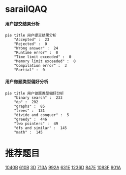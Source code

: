 # sarailQAQ

<!-- tabs:start -->



#### **用户提交结果分析**

```mermaid
pie title 用户提交结果分析
    "Accepted" :  23
    "Rejected" :  0
    "Wrong answer" :  24
    "Runtime error" :  0
    "Time limit exceeded" :  0
    "Memory limit exceeded" :  0
    "Compilation error" :  3
    "Partial" :  0
```

#### **用户做题类型偏好分析**

```mermaid
pie title 用户做题类型偏好分析
    "binary search" :  233
    "dp" :  202
    "graphs" :  85
    "trees" :  131
    "divide and conquer" :  5
    "greedy" :  446
    "two pointers" :  49
    "dfs and similar" :  145
    "math" :  145
```



<!-- tabs:end -->
# 推荐题目
[1040B](https://codeforces.com/contest/1040/problem/B)
[610B](https://codeforces.com/contest/610/problem/B)
[3D](https://codeforces.com/contest/3/problem/D)
[713A](https://codeforces.com/contest/713/problem/A)
[992A](https://codeforces.com/contest/992/problem/A)
[631E](https://codeforces.com/contest/631/problem/E)
[1236D](https://codeforces.com/contest/1236/problem/D)
[847E](https://codeforces.com/contest/847/problem/E)
[1083F](https://codeforces.com/contest/1083/problem/F)
[901A](https://codeforces.com/contest/901/problem/A)
